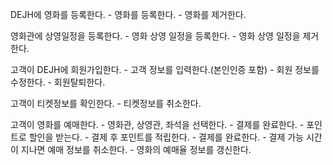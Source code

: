 DEJH에 영화를 등록한다.
    - 영화를 등록한다.
    - 영화를 제거한다.

영화관에 상영일정을 등록한다.
    - 영화 상영 일정을 등록한다.
    - 영화 상영 일정을 제거한다.

고객이 DEJH에 회원가입한다.
    - 고객 정보를 입력한다.(본인인증 포함)
    - 회원 정보를 수정한다.
    - 회원탈퇴한다.

고객이 티켓정보를 확인한다.
    - 티켓정보를 취소한다.

고객이 영화를 예매한다.
    - 영화관, 상영관, 좌석을 선택한다.
    - 결제를 완료한다.
        - 포인트로 할인을 받는다.
        - 결제 후 포인트를 적립한다.
        - 결제를 완료한다.
    - 결제 가능 시간이 지나면 예매 정보를 취소한다.
    - 영화의 예매율 정보를 갱신한다.

